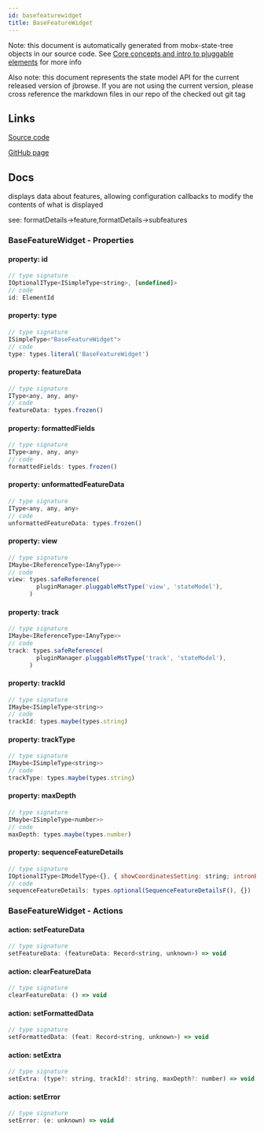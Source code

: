 ```yaml
---
id: basefeaturewidget
title: BaseFeatureWidget
---
```


Note: this document is automatically generated from mobx-state-tree objects in
our source code. See
[Core concepts and intro to pluggable elements](/docs/developer_guide/) for more
info

Also note: this document represents the state model API for the current released
version of jbrowse. If you are not using the current version, please cross
reference the markdown files in our repo of the checked out git tag

## Links

[Source code](https://github.com/GMOD/jbrowse-components/blob/main/packages/core/BaseFeatureWidget/stateModelFactory.ts)

[GitHub page](https://github.com/GMOD/jbrowse-components/tree/main/website/docs/models/BaseFeatureWidget.md)

## Docs

displays data about features, allowing configuration callbacks to modify the
contents of what is displayed

see: formatDetails-\>feature,formatDetails-\>subfeatures

### BaseFeatureWidget - Properties

#### property: id

```js
// type signature
IOptionalIType<ISimpleType<string>, [undefined]>
// code
id: ElementId
```

#### property: type

```js
// type signature
ISimpleType<"BaseFeatureWidget">
// code
type: types.literal('BaseFeatureWidget')
```

#### property: featureData

```js
// type signature
IType<any, any, any>
// code
featureData: types.frozen()
```

#### property: formattedFields

```js
// type signature
IType<any, any, any>
// code
formattedFields: types.frozen()
```

#### property: unformattedFeatureData

```js
// type signature
IType<any, any, any>
// code
unformattedFeatureData: types.frozen()
```

#### property: view

```js
// type signature
IMaybe<IReferenceType<IAnyType>>
// code
view: types.safeReference(
        pluginManager.pluggableMstType('view', 'stateModel'),
      )
```

#### property: track

```js
// type signature
IMaybe<IReferenceType<IAnyType>>
// code
track: types.safeReference(
        pluginManager.pluggableMstType('track', 'stateModel'),
      )
```

#### property: trackId

```js
// type signature
IMaybe<ISimpleType<string>>
// code
trackId: types.maybe(types.string)
```

#### property: trackType

```js
// type signature
IMaybe<ISimpleType<string>>
// code
trackType: types.maybe(types.string)
```

#### property: maxDepth

```js
// type signature
IMaybe<ISimpleType<number>>
// code
maxDepth: types.maybe(types.number)
```

#### property: sequenceFeatureDetails

```js
// type signature
IOptionalIType<IModelType<{}, { showCoordinatesSetting: string; intronBp: number; upDownBp: number; upperCaseCDS: boolean; charactersPerRow: number; feature: SimpleFeatureSerialized | undefined; mode: string; } & { ...; } & { ...; } & { ...; }, _NotCustomized, _NotCustomized>, [...]>
// code
sequenceFeatureDetails: types.optional(SequenceFeatureDetailsF(), {})
```

### BaseFeatureWidget - Actions

#### action: setFeatureData

```js
// type signature
setFeatureData: (featureData: Record<string, unknown>) => void
```

#### action: clearFeatureData

```js
// type signature
clearFeatureData: () => void
```

#### action: setFormattedData

```js
// type signature
setFormattedData: (feat: Record<string, unknown>) => void
```

#### action: setExtra

```js
// type signature
setExtra: (type?: string, trackId?: string, maxDepth?: number) => void
```

#### action: setError

```js
// type signature
setError: (e: unknown) => void
```
